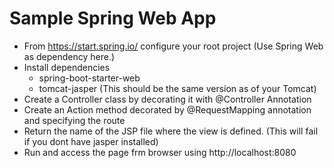 # Sample Spring Web App

- From https://start.spring.io/ configure your root project (Use Spring Web as dependency here.)
- Install dependencies
  - spring-boot-starter-web
  - tomcat-jasper (This should be the same version as of your Tomcat)
- Create a Controller class by decorating it with @Controller Annotation
- Create an Action method decorated by    @RequestMapping annotation and specifying the route
- Return the name of the JSP file where the view is defined. (This will fail if you dont have jasper installed)
- Run and access the page frm browser using http://localhost:8080
   
    
